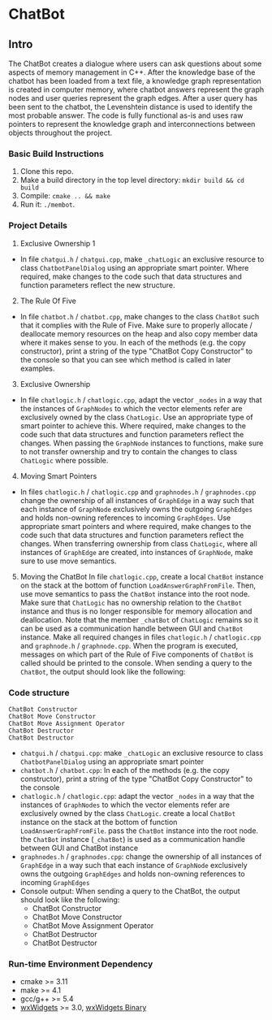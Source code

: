 # ChatBot

## Intro
The ChatBot creates a dialogue where users can ask questions about some aspects of memory management in C++. After the knowledge base of the chatbot has been loaded from a text file, a knowledge graph representation is created in computer memory, where chatbot answers represent the graph nodes and user queries represent the graph edges. After a user query has been sent to the chatbot, the Levenshtein distance is used to identify the most probable answer. The code is fully functional as-is and uses raw pointers to represent the knowledge graph and interconnections between objects throughout the project.

### Basic Build Instructions
1. Clone this repo.
2. Make a build directory in the top level directory: `mkdir build && cd build`
3. Compile: `cmake .. && make`
4. Run it: `./membot`.

### Project Details
1. Exclusive Ownership 1
- In file `chatgui.h` / `chatgui.cpp`, make `_chatLogic` an exclusive resource to class `ChatbotPanelDialog` using an appropriate smart pointer. Where required, make changes to the code such that data structures and function parameters reflect the new structure. 

2. The Rule Of Five
- In file `chatbot.h` / `chatbot.cpp`, make changes to the class `ChatBot` such that it complies with the Rule of Five. Make sure to properly allocate / deallocate memory resources on the heap and also copy member data where it makes sense to you.  In each of the methods (e.g. the copy constructor), print a string of the type "ChatBot Copy Constructor" to the console so that you can see which method is called in later examples. 

3. Exclusive Ownership
- In file `chatlogic.h` / `chatlogic.cpp`, adapt the vector `_nodes` in a way that the instances of `GraphNodes` to which the vector elements refer are exclusively owned by the class `ChatLogic`. Use an appropriate type of smart pointer to achieve this. Where required, make changes to the code such that data structures and function parameters reflect the changes. When passing the `GraphNode` instances to functions, make sure to not transfer ownership and try to contain the changes to class `ChatLogic` where possible. 

4. Moving Smart Pointers
- In files `chatlogic.h` / `chatlogic.cpp` and `graphnodes.h` / `graphnodes.cpp` change the ownership of all instances of `GraphEdge` in a way such that each instance of `GraphNode` exclusively owns the outgoing `GraphEdges` and holds non-owning references to incoming `GraphEdges`. Use appropriate smart pointers and where required, make changes to the code such that data structures and function parameters reflect the changes. When transferring ownership from class `ChatLogic`, where all instances of `GraphEdge` are created, into instances of `GraphNode`, make sure to use move semantics. 

5. Moving the ChatBot
In file `chatlogic.cpp`, create a local `ChatBot` instance on the stack at the bottom of function `LoadAnswerGraphFromFile`. Then, use move semantics to pass the `ChatBot` instance into the root node. Make sure that `ChatLogic` has no ownership relation to the `ChatBot` instance and thus is no longer responsible for memory allocation and deallocation. Note that the member `_chatBot` of `ChatLogic` remains so it can be used as a communication handle between GUI and `ChatBot` instance. Make all required changes in files `chatlogic.h` / `chatlogic.cpp` and `graphnode.h` / `graphnode.cpp`. When the program is executed, messages on which part of the Rule of Five components of `ChatBot` is called should be printed to the console. When sending a query to the `ChatBot`, the output should look like the following: 


### Code structure
```
ChatBot Constructor
ChatBot Move Constructor
ChatBot Move Assignment Operator
ChatBot Destructor
ChatBot Destructor 
```
* `chatgui.h` / `chatgui.cpp`: make `_chatLogic` an exclusive resource to class `ChatbotPanelDialog` using an appropriate smart pointer
* `chatbot.h` / `chatbot.cpp`:  In each of the methods (e.g. the copy constructor), print a string of the type "ChatBot Copy Constructor" to the console
* `chatlogic.h` / `chatlogic.cpp`: adapt the vector `_nodes` in a way that the instances of `GraphNodes` to which the vector elements refer are exclusively owned by the class `ChatLogic`. create a local `ChatBot` instance on the stack at the bottom of function `LoadAnswerGraphFromFile`. pass the `ChatBot` instance into the root node. the `ChatBot` instance (`_chatBot`) is used as a communication handle between GUI and ChatBot instance
* `graphnodes.h` / `graphnodes.cpp`: change the ownership of all instances of `GraphEdge` in a way such that each instance of `GraphNode` exclusively owns the outgoing `GraphEdges` and holds non-owning references to incoming `GraphEdges`
* Console output: When sending a query to the ChatBot, the output should look like the following:
    * ChatBot Constructor
    * ChatBot Move Constructor
    * ChatBot Move Assignment Operator
    * ChatBot Destructor
    * ChatBot Destructor 

### Run-time Environment Dependency
* cmake >= 3.11
* make >= 4.1
* gcc/g++ >= 5.4
* [wxWidgets](https://wiki.wxwidgets.org/Install) >= 3.0, [wxWidgets Binary](https://wiki.codelite.org/pmwiki.php/Main/WxWidgets30Binaries#toc2)
